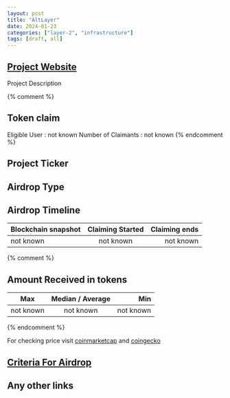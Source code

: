 ```yaml
---
layout: post
title: "AltLayer"
date: 2024-01-23
categories: ["layer-2", "infrastructure"]
tags: [draft, all]
---
```


## [Project Website](link)

Project Description

{% comment %}

## Token claim

Eligible User : not known
Number of Claimants : not known
{% endcomment %}

## Project Ticker

## Airdrop Type

## Airdrop Timeline

| Blockchain snapshot | Claiming Started | Claiming ends |
| ------------------- | :--------------: | ------------: |
| not known           |    not known     |     not known |

{% comment %}

## Amount Received in tokens

| Max       | Median / Average |       Min |
| --------- | :--------------: | --------: |
| not known |    not known     | not known |

{% endcomment %}

For checking price visit [coinmarketcap](https://coinmarketcap.com/currencies/) and [coingecko](https://www.coingecko.com/en/coins/)

## [Criteria For Airdrop](link)

## Any other links
